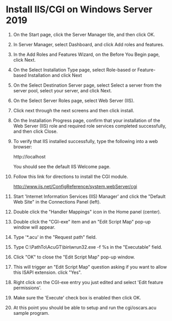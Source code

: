# Install IIS/CGI on Windows Server 2019  

1. On the Start page, click the Server Manager tile, and then click OK.   

2. In Server Manager, select Dashboard, and click Add roles and features.  

3. In the Add Roles and Features Wizard, on the Before You Begin page, click Next.  

4. On the Select Installation Type page, select Role-based or Feature-based Installation and click Next  

5. On the Select Destination Server page, select Select a server from the server pool, select your server, and click Next.  

6. On the Select Server Roles page, select Web Server (IIS).  

7. Click next through the next screens and then click install.    

8. On the Installation Progress page, confirm that your installation of the Web Server (IIS) role and required role services completed successfully, and then click Close.  

9. To verify that IIS installed successfully, type the following into a web browser:  

    http://localhost  

    You should see the default IIS Welcome page.  

10. Follow this link for directions to install the CGI module.  

    http://www.iis.net/ConfigReference/system.webServer/cgi  

11. Start 'Internet Information Services (IIS) Manager' and click the "Default Web Site" in the Connections Panel (left).  

12. Double click the "Handler Mappings" icon in the Home panel (center).  

13. Double click the "CGI-exe" item and an "Edit Script Map" pop-up window will appear.  

14. Type '*.acu' in the "Request path" field.  

15. Type C:\PathTo\AcuGT\bin\wrun32.exe -f %s in the "Executable" field.  

16. Click "OK" to close the "Edit Script Map" pop-up window.  

17. This will trigger an "Edit Script Map" question asking if you want to allow this ISAPI extension. click "Yes".  

18. Right click on the CGI-exe entry you just edited and select 'Edit feature permissions'.  

19. Make sure the 'Execute' check box is enabled then click OK.  

20. At this point you should be able to setup and run the cgi/oscars.acu sample program.  
